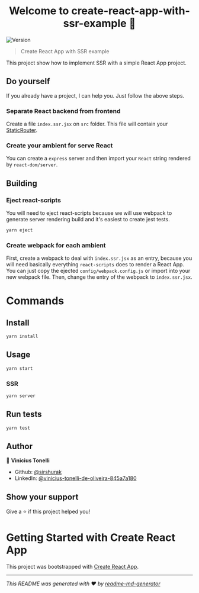 <h1 align="center">Welcome to create-react-app-with-ssr-example 👋</h1>
<p>
  <img alt="Version" src="https://img.shields.io/badge/version-1.0.0-blue.svg?cacheSeconds=2592000" />
</p>

> Create React App with SSR example

This project show how to implement SSR with a simple React App project.

## Do yourself

If you already have a project, I can help you. Just follow the above steps.

### Separate React backend from frontend

Create a file `index.ssr.jsx` on `src` folder.
This file will contain your [StaticRouter](https://reactrouter.com/docs/en/v6/guides/ssr).

### Create your ambient for serve React

You can create a `express` server and then import your `React` string rendered by `react-dom/server`.

## Building

### Eject react-scripts

You will need to eject react-scripts because we will use webpack to generate server rendering build and it's easiest to create jest tests.

```sh
yarn eject
```

### Create webpack for each ambient

First, create a webpack to deal with `index.ssr.jsx` as an entry, because you will need basically everything `react-scripts` does to render a React App.
You can just copy the ejected `config/webpack.config.js` or import into your new webpack file.
Then, change the entry of the webpack to `index.ssr.jsx`.

# Commands

## Install

```sh
yarn install
```

## Usage

```sh
yarn start
```

### SSR

```sh
yarn server
```

## Run tests

```sh
yarn test
```

## Author

👤 **Vinicius Tonelli**

* Github: [@sirshurak](https://github.com/sirshurak)
* LinkedIn: [@vinicius-tonelli-de-oliveira-845a7a180](https://linkedin.com/in/vinicius-tonelli-de-oliveira-845a7a180)

## Show your support

Give a ⭐️ if this project helped you!

# Getting Started with Create React App

This project was bootstrapped with [Create React App](https://github.com/facebook/create-react-app).

***
_This README was generated with ❤️ by [readme-md-generator](https://github.com/kefranabg/readme-md-generator)_
